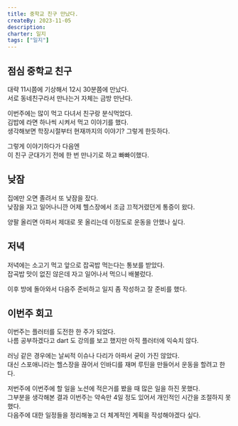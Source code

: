 ```yaml
---
title: 중학교 친구 만났다.
createBy: 2023-11-05
description:
charter: 일지
tags: ["일지"]
---
```


## 점심 중학교 친구

대략 11시쯤에 기상해서 12시 30분쯤에 만났다.  
서로 동네친구라서 만나는거 자체는 금방 만난다.

이번주에는 많이 먹고 다녀서 친구랑 분식먹었다.  
김밥에 라면 하나씩 시켜서 먹고 이야기를 했다.  
생각해보면 학장시절부터 현재까지의 이야기? 그렇게 한듯하다.

그렇게 이야기하다가 다음엔  
이 친구 군대가기 전에 한 번 만나기로 하고 빠빠이했다.

## 낮잠

집에만 오면 졸려서 또 낮잠을 잤다.  
낮잠을 자고 일어나니깐 어제 헬스장에서 조금 끄적거렸던게 통증이 왔다.

양팔 올리면 아파서 제대로 못 올리는데 이정도로 운동을 안했나 싶다.

## 저녁

저녁에는 소고기 먹고 앞으로 잡곡밥 먹는다는 통보를 받았다.  
잡곡밥 맛이 없진 않은데 자고 일어나서 먹으니 배불렀다.

이후 방에 돌아와서 다음주 준비하고 일지 좀 작성하고 잘 준비를 했다.

## 이번주 회고

이번주는 플러터를 도전한 한 주가 되었다.  
나름 공부하겠다고 dart 도 강의를 보고 했지만 아직 플러터에 익숙치 않다.

러닝 같은 경우에는 날씨적 이슈나 다리가 아파서 굳이 가진 않았다.  
대신 스포애니라는 헬스장을 끊어서 인바디를 재며 루틴을 만들어서 운동을 할려고 한다.

저번주에 이번주에 할 일을 노션에 적은거를 봤을 때 많은 일을 하진 못했다.  
그부분을 생각해본 결과 이번주는 약속만 4일 정도 있어서 개인적인 시간을 조절하지 못했다.  
다음주에 대한 일정들을 정리해놓고 더 체계적인 계획을 작성해야겠다 싶다.
